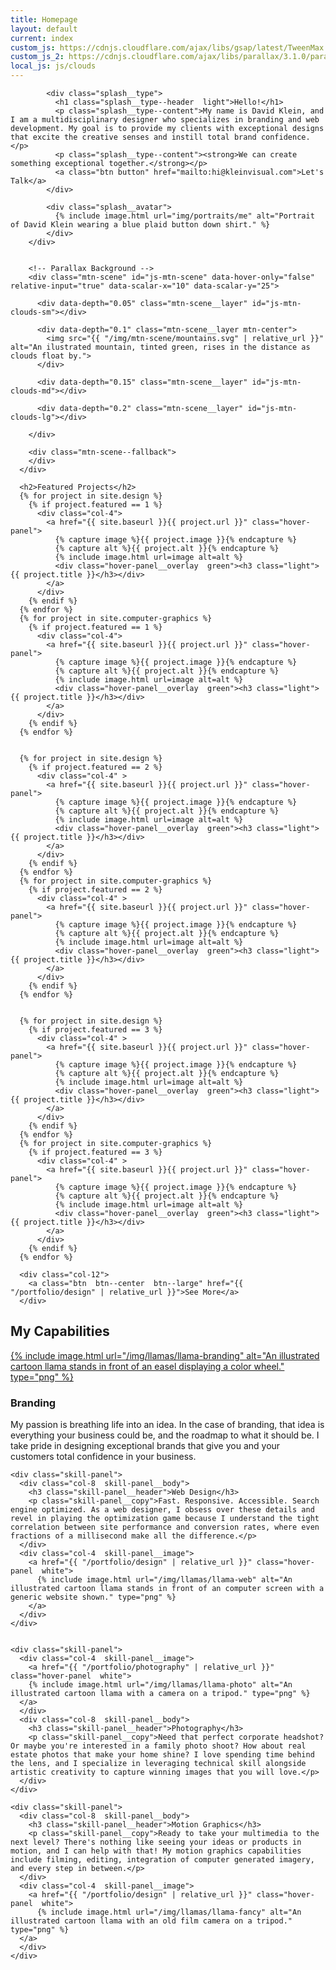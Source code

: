 ```yaml
---
title: Homepage
layout: default
current: index
custom_js: https://cdnjs.cloudflare.com/ajax/libs/gsap/latest/TweenMax.min
custom_js_2: https://cdnjs.cloudflare.com/ajax/libs/parallax/3.1.0/parallax.min
local_js: js/clouds
---
```


<main class="content  white">
  <!-- Home background & introduction -->
  <section class="splash  overflow  green" aria-label="Homepage introduction" >
      <div class="row">
        <div class="splash__intro">
        
            <div class="splash__type">
              <h1 class="splash__type--header  light">Hello!</h1>
              <p class="splash__type--content">My name is David Klein, and I am a multidisciplinary designer who specializes in branding and web development. My goal is to provide my clients with exceptional designs that excite the creative senses and instill total brand confidence.</p>
              <p class="splash__type--content"><strong>We can create something exceptional together.</strong></p>
              <a class="btn button" href="mailto:hi@kleinvisual.com">Let's Talk</a>
            </div>
            
            <div class="splash__avatar">
              {% include image.html url="img/portraits/me" alt="Portrait of David Klein wearing a blue plaid button down shirt." %}
            </div>
        </div>
        
        
        <!-- Parallax Background -->
        <div class="mtn-scene" id="js-mtn-scene" data-hover-only="false" relative-input="true" data-scalar-x="10" data-scalar-y="25">
        
          <div data-depth="0.05" class="mtn-scene__layer" id="js-mtn-clouds-sm"></div>
          
          <div data-depth="0.1" class="mtn-scene__layer mtn-center">
            <img src="{{ "/img/mtn-scene/mountains.svg" | relative_url }}" alt="An ilustrated mountain, tinted green, rises in the distance as clouds float by.">
          </div>
          
          <div data-depth="0.15" class="mtn-scene__layer" id="js-mtn-clouds-md"></div>
          
          <div data-depth="0.2" class="mtn-scene__layer" id="js-mtn-clouds-lg"></div>
          
        </div>
        
        <div class="mtn-scene--fallback">
        </div>
      </div>
  </section>
  
  
  
  
  
  <section class="row  white  full" aria-label="Design Samples">
    
      <h2>Featured Projects</h2>
      {% for project in site.design %}
        {% if project.featured == 1 %}
          <div class="col-4">
            <a href="{{ site.baseurl }}{{ project.url }}" class="hover-panel">
              {% capture image %}{{ project.image }}{% endcapture %}
              {% capture alt %}{{ project.alt }}{% endcapture %}
              {% include image.html url=image alt=alt %}
              <div class="hover-panel__overlay  green"><h3 class="light">{{ project.title }}</h3></div>
            </a>
          </div>
        {% endif %}
      {% endfor %}
      {% for project in site.computer-graphics %}
        {% if project.featured == 1 %}
          <div class="col-4">
            <a href="{{ site.baseurl }}{{ project.url }}" class="hover-panel">
              {% capture image %}{{ project.image }}{% endcapture %}
              {% capture alt %}{{ project.alt }}{% endcapture %}
              {% include image.html url=image alt=alt %}
              <div class="hover-panel__overlay  green"><h3 class="light">{{ project.title }}</h3></div>
            </a>
          </div>
        {% endif %}
      {% endfor %}
      
      
      {% for project in site.design %}
        {% if project.featured == 2 %}
          <div class="col-4" >
            <a href="{{ site.baseurl }}{{ project.url }}" class="hover-panel">
              {% capture image %}{{ project.image }}{% endcapture %}
              {% capture alt %}{{ project.alt }}{% endcapture %}
              {% include image.html url=image alt=alt %}
              <div class="hover-panel__overlay  green"><h3 class="light">{{ project.title }}</h3></div>
            </a>
          </div>
        {% endif %}
      {% endfor %}
      {% for project in site.computer-graphics %}
        {% if project.featured == 2 %}
          <div class="col-4" >
            <a href="{{ site.baseurl }}{{ project.url }}" class="hover-panel">
              {% capture image %}{{ project.image }}{% endcapture %}
              {% capture alt %}{{ project.alt }}{% endcapture %}
              {% include image.html url=image alt=alt %}
              <div class="hover-panel__overlay  green"><h3 class="light">{{ project.title }}</h3></div>
            </a>
          </div>
        {% endif %}
      {% endfor %}
      
      
      {% for project in site.design %}
        {% if project.featured == 3 %}
          <div class="col-4" >
            <a href="{{ site.baseurl }}{{ project.url }}" class="hover-panel">
              {% capture image %}{{ project.image }}{% endcapture %}
              {% capture alt %}{{ project.alt }}{% endcapture %}
              {% include image.html url=image alt=alt %}
              <div class="hover-panel__overlay  green"><h3 class="light">{{ project.title }}</h3></div>
            </a>
          </div>
        {% endif %}
      {% endfor %}
      {% for project in site.computer-graphics %}
        {% if project.featured == 3 %}
          <div class="col-4" >
            <a href="{{ site.baseurl }}{{ project.url }}" class="hover-panel">
              {% capture image %}{{ project.image }}{% endcapture %}
              {% capture alt %}{{ project.alt }}{% endcapture %}
              {% include image.html url=image alt=alt %}
              <div class="hover-panel__overlay  green"><h3 class="light">{{ project.title }}</h3></div>
            </a>
          </div>
        {% endif %}
      {% endfor %}
      
      <div class="col-12">
        <a class="btn  btn--center  btn--large" href="{{ "/portfolio/design" | relative_url }}">See More</a>
      </div>
      
  </section>
  
  
  
  
  <section class="row  white" aria-label="Capabilities">
    <h2>My Capabilities</h2>
    <div class="skill-panel">
      <div class="col-4  skill-panel__image">
        <a href="{{ "/portfolio/design" | relative_url }}" class="hover-panel  white">
          {% include image.html url="/img/llamas/llama-branding" alt="An illustrated cartoon llama stands in front of an easel displaying a color wheel." type="png" %}
        </a>
      </div>
      <div class="col-8  skill-panel__body">
        <h3 class="skill-panel__header">Branding</h3>
        <p class="skill-panel__copy">My passion is breathing life into an idea. In the case of branding, that idea is everything your business could be, and the roadmap to what it should be. I take pride in designing exceptional brands that give you and your customers total confidence in your business.</p>
      </div>
    </div>
    
    
    
    
    <div class="skill-panel">
      <div class="col-8  skill-panel__body">
        <h3 class="skill-panel__header">Web Design</h3>
        <p class="skill-panel__copy">Fast. Responsive. Accessible. Search engine optimized. As a web designer, I obsess over these details and revel in playing the optimization game because I understand the tight correlation between site performance and conversion rates, where even fractions of a millisecond make all the difference.</p>
      </div>
      <div class="col-4  skill-panel__image">
        <a href="{{ "/portfolio/design" | relative_url }}" class="hover-panel  white">
          {% include image.html url="/img/llamas/llama-web" alt="An illustrated cartoon llama stands in front of an computer screen with a generic website shown." type="png" %}
        </a> 
      </div>
    </div>
    
    
    <div class="skill-panel">
      <div class="col-4  skill-panel__image">
        <a href="{{ "/portfolio/photography" | relative_url }}" class="hover-panel  white">
        {% include image.html url="/img/llamas/llama-photo" alt="An illustrated cartoon llama with a camera on a tripod." type="png" %}
      </a>
      </div>
      <div class="col-8  skill-panel__body">
        <h3 class="skill-panel__header">Photography</h3>
        <p class="skill-panel__copy">Need that perfect corporate headshot? Or maybe you're interested in a family photo shoot? How about real estate photos that make your home shine? I love spending time behind the lens, and I specialize in leveraging technical skill alongside artistic creativity to capture winning images that you will love.</p>
      </div>
    </div>
    
    <div class="skill-panel">
      <div class="col-8  skill-panel__body">
        <h3 class="skill-panel__header">Motion Graphics</h3>
        <p class="skill-panel__copy">Ready to take your multimedia to the next level? There's nothing like seeing your ideas or products in motion, and I can help with that! My motion graphics capabilities include filming, editing, integration of computer generated imagery, and every step in between.</p>
      </div>
      <div class="col-4  skill-panel__image">
        <a href="{{ "/portfolio/design" | relative_url }}" class="hover-panel  white">
          {% include image.html url="/img/llamas/llama-fancy" alt="An illustrated cartoon llama with an old film camera on a tripod." type="png" %}
      </a>
      </div>
    </div>
  </section>
  
  
  
  
  
</main>
